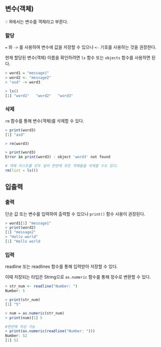 ## 변수(객체)

<aside>
💡 R에서는 변수를 객체라고 부른다.

</aside>

### 할당

`=` 와 `->` 를 사용하여 변수에 값을 저장할 수 있으나 `<-` 기호를 사용하는 것을 권장한다.

현재 할당된 변수(객체) 이름을 확인하려면 `ls` 함수 또는 `objects` 함수를 사용하면 된다.

```r
> word1 = "message1"
> word2 <- "message2"
> "asd" -> word3

> ls()
[1] "word1"   "word2"   "word3"
```

### 삭제

`rm` 함수를 통해 변수(객체)를 삭제할 수 있다.

```r
> print(word3)
[1] "asd"

> rm(word3)

> print(word3)
Error in print(word3) : object 'word3' not found

# 객체 리스트를 모두 넣어 한번에 모든 객체들을 삭제할 수도 있다.
rm(list = ls())
```

## 입출력

### 출력

단순 값 또는 변수를 입력하여 출력할 수 있으나 `print()` 함수 사용이 권장된다. 

```r
> word1[1] "message1"
> print(word2)
[1] "message2"
> "Hello world"
[1] "Hello world
```

### 입력

readline 또는 readlines 함수를 통해 입력받아 저장할 수 있다.

이때 저장되는 타입은 String으로 `as.numeric` 함수를 통해 정수로 변환할 수 있다.

```r
> str_num <- readline("Number: ")
Number: 5

> print(str_num)
[1] "5"

> num = as.numeric(str_num)
> print(num)[1] 5

#한번에 작성 가능
> print(as.numeric(readline("Number: ")))
Number: 52
[1] 52
```